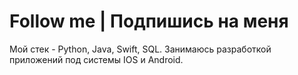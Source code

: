 

# Follow me | Подпишись на меня
Мой стек - Python, Java, Swift, SQL. Занимаюсь разработкой приложений под системы IOS и Android.

